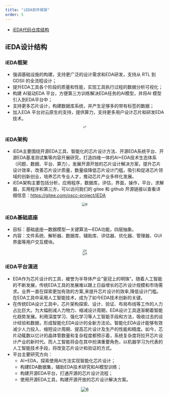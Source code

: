 ```yaml
---
title: "iEDA软件框架"
order: 5
---
```


- [iEDA代码仓库结构](https://docs.qq.com/mind/DQWNQeElqTWN6bVZU?mode=mind)


##  iEDA设计结构

### iEDA框架

- 强调基础设施的构建，支持更广泛的设计需求和EDA研发，支持从 RTL 到 GDSII 的全流程设计；
- 提升EDA工具各个阶段的质量和性能，实现工具执行过程的数据分析可视化；
- 构建 AI驱动EDA 平台，方便第三方训练解决EDA任务的AI模型，并将AI 模型引入到EDA平台中；
- 支持更多芯片设计，构建数据库系统，并产生足够多的带有标签的数据；
- 加入EDA 平台对云原生的支持，提供算力，支持更多用户设计芯片和研发EDA技术。

<center><img src="/res/images/project/intro-1.png" alt="6" style="zoom:40%;"/></center>

### iEDA架构

- iEDA主要围绕开源EDA工具、智能化的芯片设计方法、开源EDA系统平台、开源EDA基准测试集等内容开展研究，打造四维一体的AI+EDA技术生态体系（问题、数据、平台、算力），发展开源开放的芯片设计解决方案，提升芯片设计效率，改善芯片设计质量，数量级降低芯片设计门槛，吸引和促进芯片领域的创新创业，培养芯片专业人才，推动芯片产业多样化发展。
- iEDA架构主要包括分析，应用程序，数据库，评估，界面，操作，平台，求解器，实用程序和第三方，可以访问我们的 gitee 和 github 开源链接以查看详细信息：https://gitee.com/oscc-project/iEDA

<center><img src="/res/images/project/intro-2.png" alt="6" style="zoom:70%;"/></center>

### iEDA基础底座

* 目标：基础底座—数据模型—关键算法—EDA功能，四层抽象。
* 内容：文件系统、解析器、数据库、辅助库、评估器、优化器、管理器、GUI界面等用户交互模块。

<center><img src="/res/images/project/intro-3.png" alt="6" style="zoom:50%;"/></center>


<center><img src="/res/images/project/intro-4.png" alt="6" style="zoom:60%;"/></center>

### iEDA平台演进

- EDA作为芯片设计的工具，被誉为半导体产业“皇冠上的明珠”。随着人工智能的不断发展，传统EDA工具的发展难以跟上日益增长的芯片设计规模和市场需求。业界一直在探索更加有效的方案,来提升芯片设计的效率,降低设计门槛。在EDA工具中采用人工智能技术，成为了如今EDA技术创新的关键。
- 在传统EDA设计工具中，芯片架构探索、设计、验证、布局布线等工作的人力占比巨大。为大幅削减人力物力、缩减设计周期，EDA设计工具逐渐朝着智能化趋势发展。利用深度学习、强化学习等人工智能手段和方法，吸收过去的设计经验和数据，形成智能化EDA设计的全新方法论。智能化EDA设计能够有效减少人力投入、缩短设计周期、提高芯片设计及生产的性能和精度。如今，芯片动辄数以亿计的晶体管数量和复杂程度都预示着，系统复杂度将拉开芯片设计产业的新时代。而人工智能将会在其中扮演重要角色，以机器学习为代表的人工智能技术手段，将改变芯片设计和验证的方式。
- 平台主要研究方向：
  - AI+EDA，探索使用AI方法实现智能化芯片设计；
  - 构建EDA数据集，辅助EDA技术研究和AI模型训练；
  - 构建开源EDA平台，打通开源的芯片设计流程；
  - 使用开源EDA工具，构建开源开放的芯片设计解决方案。

<center><img src="/res/images/project/intro-5.png" alt="6" style="zoom:100%;"/></center>

